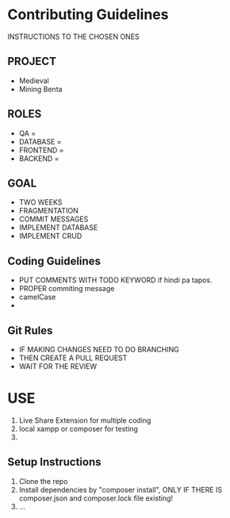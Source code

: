 # Contributing Guidelines

INSTRUCTIONS TO THE CHOSEN ONES

## PROJECT
- Medieval
- Mining Benta

## ROLES
- QA = 
- DATABASE =
- FRONTEND =
- BACKEND =

## GOAL
- TWO WEEKS
- FRAGMENTATION
- COMMIT MESSAGES
- IMPLEMENT DATABASE
- IMPLEMENT CRUD

## Coding Guidelines
- PUT COMMENTS WITH TODO KEYWORD if hindi pa tapos.
- PROPER commiting message
- camelCase
-

## Git Rules
- IF MAKING CHANGES NEED TO DO BRANCHING
- THEN CREATE A PULL REQUEST
- WAIT FOR THE REVIEW


# USE
1. Live Share Extension for multiple coding
2. local xampp or composer for testing
3. 

## Setup Instructions
1. Clone the repo
2. Install dependencies by "composer install", ONLY IF THERE IS composer.json and composer.lock file existing!
3. ...